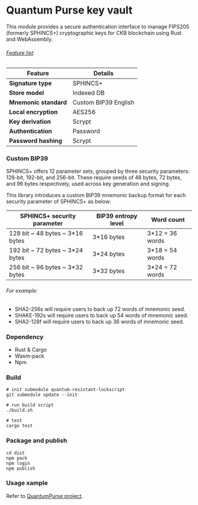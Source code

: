 # Quantum Purse key vault

This module provides a secure authentication interface to manage FIPS205 (formerly SPHINCS+) cryptographic keys for CKB blockchain using Rust and WebAssembly.

###### <u>Feature list</u>:

| Feature               | Details              |
|-----------------------|----------------------|
| **Signature type**    | SPHINCS+             |
| **Store model**       | Indexed DB           |
| **Mnemonic standard** | Custom BIP39 English |
| **Local encryption**  | AES256               |
| **Key derivation**    | Scrypt               |
| **Authentication**    | Password             |
| **Password hashing**  | Scrypt               |

### Custom BIP39
SPHINCS+ offers 12 parameter sets, grouped by three security parameters: 128-bit, 192-bit, and 256-bit. These require seeds of 48 bytes, 72 bytes, and 96 bytes respectively, used across key generation and signing.

This library introduces a custom BIP39 mnemonic backup format for each security parameter of SPHINCS+ as below:

|    SPHINCS+ security parameter      |  BIP39 entropy level  |   Word count    |
|-------------------------------------|-----------------------|-----------------|
|    128 bit ~ 48 bytes ~ 3*16 bytes  |       3*16 bytes      | 3*12 = 36 words |
|    192 bit ~ 72 bytes ~ 3*24 bytes  |       3*24 bytes      | 3*18 = 54 words |
|    256 bit ~ 96 bytes ~ 3*32 bytes  |       3*32 bytes      | 3*24 = 72 words |

###### For example:
- SHA2-256s will require users to back up 72 words of mnemonic seed.
- SHAKE-192s will require users to back up 54 words of mnemonic seed.
- SHA2-128f will require users to back up 36 words of mnemonic seed.

### Dependency
- Rust & Cargo
- Wasm-pack
- Npm

### Build
```shell
# init submodule quantum-resistant-lockscript
git submodule update --init

# run build script
./build.sh

# test
cargo test
```

### Package and publish
```shell
cd dist
npm pack
npm login
npm publish
```

### Usage xample

Refer to [QuantumPurse project](https://github.com/tea2x/quantum-purse-web-static.git).
